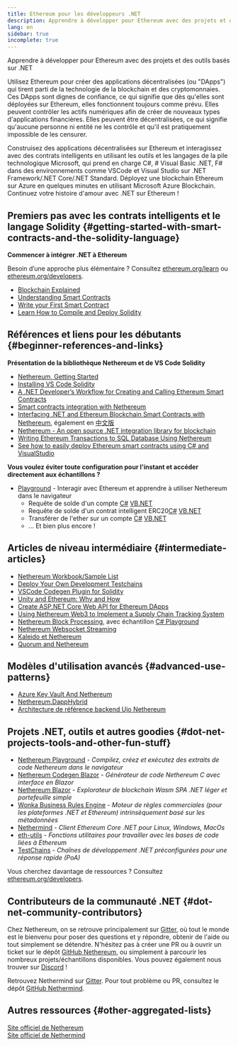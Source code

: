 ```yaml
---
title: Ethereum pour les développeurs .NET
description: Apprendre à développer pour Ethereum avec des projets et des outils basés sur .NET
lang: en
sidebar: true
incomplete: true
---
```


<div class="featured">Apprendre à développer pour Ethereum avec des projets et des outils basés sur .NET</div>

Utilisez Ethereum pour créer des applications décentralisées (ou "DApps") qui tirent parti de la technologie de la blockchain et des cryptomonnaies. Ces DApps sont dignes de confiance, ce qui signifie que dès qu'elles sont déployées sur Ethereum, elles fonctionnent toujours comme prévu. Elles peuvent contrôler les actifs numériques afin de créer de nouveaux types d'applications financières. Elles peuvent être décentralisées, ce qui signifie qu'aucune personne ni entité ne les contrôle et qu'il est pratiquement impossible de les censurer.

Construisez des applications décentralisées sur Ethereum et interagissez avec des contrats intelligents en utilisant les outils et les langages de la pile technologique Microsoft, qui prend en charge C#, # Visual Basic .NET, F# dans des environnements comme VSCode et Visual Studio sur .NET Framework/.NET Core/.NET Standard. Déployez une blockchain Ethereum sur Azure en quelques minutes en utilisant Microsoft Azure Blockchain. Continuez votre histoire d'amour avec .NET sur Ethereum !

## Premiers pas avec les contrats intelligents et le langage Solidity {#getting-started-with-smart-contracts-and-the-solidity-language}

**Commencer à intégrer .NET à Ethereum**

Besoin d’une approche plus élémentaire ? Consultez [ethereum.org/learn](/en/learn/) ou [ethereum.org/developers](/en/developers/).

- [Blockchain Explained](https://kauri.io/article/d55684513211466da7f8cc03987607d5/blockchain-explained)
- [Understanding Smart Contracts](https://kauri.io/article/e4f66c6079e74a4a9b532148d3158188/ethereum-101-part-5-the-smart-contract)
- [Write your First Smart Contract](https://kauri.io/article/124b7db1d0cf4f47b414f8b13c9d66e2/remix-ide-your-first-smart-contract)
- [Learn How to Compile and Deploy Solidity](https://kauri.io/article/973c5f54c4434bb1b0160cff8c695369/understanding-smart-contract-compilation-and-deployment)

## Références et liens pour les débutants {#beginner-references-and-links}

**Présentation de la bibliothèque Nethereum et de VS Code Solidity**

- [Nethereum, Getting Started](https://docs.nethereum.com/en/latest/getting-started/)
- [Installing VS Code Solidity](https://marketplace.visualstudio.com/items?itemName=JuanBlanco.solidity)
- [A .NET Developer’s Workflow for Creating and Calling Ethereum Smart Contracts](https://medium.com/coinmonks/a-net-developers-workflow-for-creating-and-calling-ethereum-smart-contracts-44714f191db2)
- [Smart contracts integration with Nethereum](https://kauri.io/article/b54334b0695342c1bbe161c4c4467b50/smart-contracts-integration-with-nethereum)
- [Interfacing .NET and Ethereum Blockchain Smart Contracts with Nethereum](https://medium.com/my-blockchain-development-daily-journey/interfacing-net-and-ethereum-blockchain-smart-contracts-with-nethereum-2fa3729ac933), également en [中文版](https://medium.com/my-blockchain-development-daily-journey/%E4%BD%BF%E7%94%A8nethereum%E9%80%A3%E6%8E%A5-net%E5%92%8C%E4%BB%A5%E5%A4%AA%E7%B6%B2%E5%8D%80%E5%A1%8A%E9%8F%88%E6%99%BA%E8%83%BD%E5%90%88%E7%B4%84-4a96d35ad1e1)
- [Nethereum - An open source .NET integration library for blockchain](https://kauri.io/article/d15dfd4903f149cdb84b3ce666103b52/v1/nethereum-an-open-source-.net-integration-library-for-blockchain)
- [Writing Ethereum Transactions to SQL Database Using Nethereum](https://medium.com/coinmonks/writing-ethereum-transactions-to-sql-database-using-nethereum-fd94e0e4fa36)
- [See how to easily deploy Ethereum smart contracts using C# and VisualStudio](https://koukia.ca/deploy-ethereum-smart-contracts-using-c-and-visualstudio-5be188ae928c)

**Vous voulez éviter toute configuration pour l'instant et accéder directement aux échantillons ?**

- [Playground](http://playground.nethereum.com/) - Interagir avec Ethereum et apprendre à utiliser Nethereum dans le navigateur
  - Requête de solde d'un compte [C#](http://playground.nethereum.com/csharp/id/1001) [VB.NET](http://playground.nethereum.com/vb/id/2001)
  - Requête de solde d'un contrat intelligent ERC20[C#](http://playground.nethereum.com/csharp/id/1005) [VB.NET](http://playground.nethereum.com/vb/id/2004)
  - Transférer de l'ether sur un compte [C#](http://playground.nethereum.com/csharp/id/1003) [VB.NET](http://playground.nethereum.com/vb/id/2003)
  - ... Et bien plus encore !

## Articles de niveau intermédiaire {#intermediate-articles}

- [Nethereum Workbook/Sample List](http://docs.nethereum.com/en/latest/Nethereum.Workbooks/docs/)
- [Deploy Your Own Development Testchains](https://github.com/Nethereum/Testchains)
- [VSCode Codegen Plugin for Solidity](https://docs.nethereum.com/en/latest/nethereum-codegen-vscodesolidity/)
- [Unity and Ethereum: Why and How](https://www.raywenderlich.com/5509-unity-and-ethereum-why-and-how)
- [Create ASP.NET Core Web API for Ethereum DApps](https://tech-mint.com/blockchain/create-asp-net-core-web-api-for-ethereum-dapps/)
- [Using Nethereum Web3 to Implement a Supply Chain Tracking System](http://blog.pomiager.com/post/using-nethereum-web3-to-implement-a-supply-chain-traking-system4)
- [Nethereum Block Processing](https://nethereum.readthedocs.io/en/latest/nethereum-block-processing-detail/), avec échantillon [C# Playground](http://playground.nethereum.com/csharp/id/1025)
- [Nethereum Websocket Streaming](https://nethereum.readthedocs.io/en/latest/nethereum-subscriptions-streaming/)
- [Kaleido et Nethereum](https://kaleido.io/kaleido-and-nethereum/)
- [Quorum and Nethereum](https://github.com/Nethereum/Nethereum/blob/master/src/Nethereum.Quorum/README.md)

## Modèles d'utilisation avancés {#advanced-use-patterns}

- [Azure Key Vault And Nethereum](https://github.com/Azure-Samples/bc-community-samples/tree/master/akv-nethereum)
- [Nethereum.DappHybrid](https://github.com/Nethereum/Nethereum.DappHybrid)
- [Architecture de référence backend Ujo Nethereum](https://docs.nethereum.com/en/latest/nethereum-ujo-backend-sample/)

## Projets .NET, outils et autres goodies {#dot-net-projects-tools-and-other-fun-stuff}

- [Nethereum Playground](http://playground.nethereum.com/) - _Compilez, créez et exécutez des extraits de code Nethereum dans le navigateur_
- [Nethereum Codegen Blazor](https://github.com/Nethereum/Nethereum.CodeGen.Blazor) - _Générateur de code Nethereum C avec interface en Blazor_
- [Nethereum Blazor](https://github.com/Nethereum/NethereumBlazor) - _Explorateur de blockchain Wasm SPA .NET léger et portefeuille simple_
- [Wonka Business Rules Engine](https://docs.nethereum.com/en/latest/wonka/) - _Moteur de règles commerciales (pour les plateformes .NET et Ethereum) intrinsèquement basé sur les métadonnées_
- [Nethermind](https://github.com/NethermindEth/nethermind) - _Client Ethereum Core .NET pour Linux, Windows, MacOs_
- [eth-utils](https://github.com/ethereum/eth-utils/) - _Fonctions utilitaires pour travailler avec les bases de code liées à Ethereum_
- [TestChains](https://github.com/Nethereum/TestChains) - _Chaînes de développement .NET préconfigurées pour une réponse rapide (PoA)_

Vous cherchez davantage de ressources ? Consultez [ethereum.org/developers](/en/developers/).

## Contributeurs de la communauté .NET {#dot-net-community-contributors}

Chez Nethereum, on se retrouve principalement sur [Gitter](https://gitter.im/Nethereum/Nethereum), où tout le monde est le bienvenu pour poser des questions et y répondre, obtenir de l'aide ou tout simplement se détendre. N'hésitez pas à créer une PR ou à ouvrir un ticket sur le dépôt [GitHub Nethereum](https://github.com/Nethereum), ou simplement à parcourir les nombreux projets/échantillons disponibles. Vous pouvez également nous trouver sur [Discord](https://discord.gg/jQPrR58FxX) !

Retrouvez Nethermind sur [Gitter](https://gitter.im/nethermindeth/nethermind). Pour tout problème ou PR, consultez le dépôt [GitHub Nethermind](https://github.com/NethermindEth/nethermind).

## Autres ressources {#other-aggregated-lists}

[Site officiel de Nethereum](https://nethereum.com/)  
[Site officiel de Nethermind](https://nethermind.io/)
